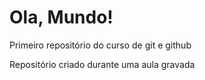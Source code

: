 # Ola, Mundo!
 Primeiro repositório do curso de git e github

Repositório criado durante uma aula gravada